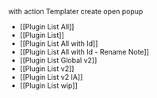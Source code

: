 with action Templater create open popup 

- [[Plugin List All]]
- [[Plugin List]]
- [[Plugin List All with Id]]
- [[Plugin List All with Id - Rename Note]]
- [[Plugin List Global v2]]
- [[Plugin List v2]]
- [[Plugin List v2 IA]]
- [[Plugin List wip]]

